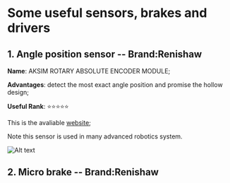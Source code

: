 # Some useful sensors, brakes and drivers

## 1. Angle position sensor -- Brand:Renishaw 

**Name**: AKSIM ROTARY ABSOLUTE ENCODER MODULE; 

**Advantages**: detect the most exact  angle position and promise the hollow design; 

**Useful Rank**: :star::star::star::star::star:

This is the avaliable [website](https://www.rls.si/cn_en/products/rotary-magnetic-encoders/absolute-encoders/aksim-rotary-absolute-encoder-module?___from_store=cn "Renshaw absolute angle sensor"); 

Note this sensor is used in many advanced robotics system.

![Alt text](https://static.rls.si/media/catalog/product/cache/4/image/9df78eab33525d08d6e5fb8d27136e95/a/k/aksim____1.jpeg)

## 2. Micro brake -- Brand:Renishaw 
